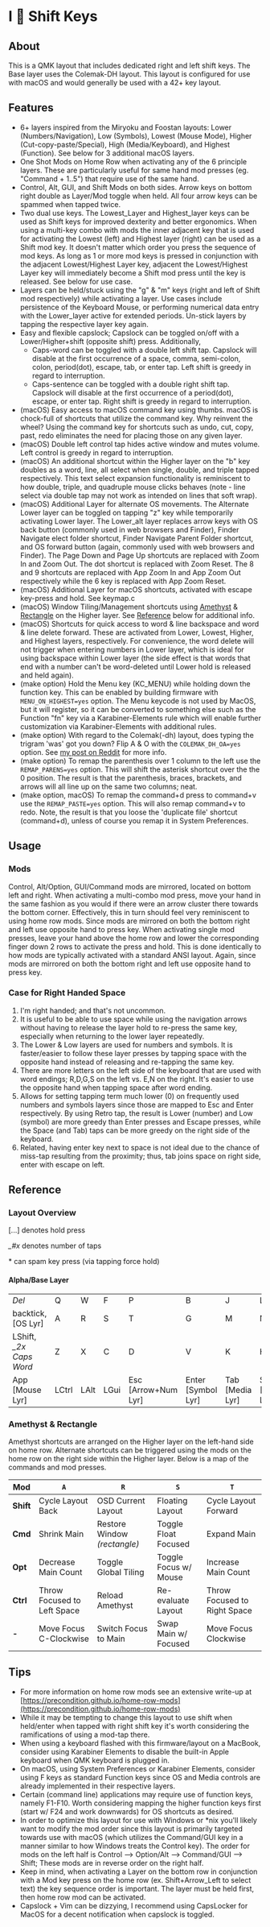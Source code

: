 # I 🖤 Shift Keys

## About

This is a QMK layout that includes dedicated right and left shift keys. The Base layer uses the Colemak-DH layout. This layout is configured for use with macOS and would generally be used with a 42+ key layout.

## Features

- 6+ layers inspired from the Miryoku and Foostan layouts: Lower (Numbers/Navigation), Low (Symbols), Lowest (Mouse Mode), Higher (Cut-copy-paste/Special), High (Media/Keyboard), and Highest (Function). See below for 3 additional macOS layers.
- One Shot Mods on Home Row when activating any of the 6 principle layers. These are particularly useful for same hand mod presses (eg. "Command + 1..5") that require use of the same hand.
- Control, Alt, GUI, and Shift Mods on both sides. Arrow keys on bottom right double as Layer/Mod toggle when held. All four arrow keys can be spammed when tapped twice.
- Two dual use keys. The Lowest_Layer and Highest_layer keys can be used as Shift keys for improved dexterity and better ergonomics. When using a multi-key combo with mods the inner adjacent key that is used for activating the Lowest (left) and Highest layer (right) can be used as a Shift mod key. It doesn't matter which order you press the sequence of mod keys. As long as 1 or more mod keys is pressed in conjunction with the adjacent Lowest/Highest Layer key, adjacent the Lowest/Highest Layer key will immediately become a Shift mod press until the key is released. See below for use case.
- Layers can be held/stuck using the "g" & "m" keys (right and left of Shift mod respectively) while activating a layer. Use cases include persistence of the Keyboard Mouse, or performing numerical data entry with the Lower_layer active for extended periods. Un-stick layers by tapping the respective layer key again.
- Easy and flexible capslock; Capslock can be toggled on/off with a Lower/Higher+shift (opposite shift) press. Additionally,
  - Caps-word can be toggled with a double left shift tap. Capslock will disable at the first occurrence of a space, comma, semi-colon, colon, period(dot), escape, tab, or enter tap. Left shift is greedy in regard to interruption.
  - Caps-sentence can be toggled with a double right shift tap. Capslock will disable at the first occurrence of a period(dot), escape, or enter tap. Right shift is greedy in regard to interruption.
- (macOS) Easy access to macOS command key using thumbs. macOS is chock-full of shortcuts that utilize the command key. Why reinvent the wheel? Using the command key for shortcuts such as undo, cut, copy, past, redo eliminates the need for placing those on any given layer.
- (macOS) Double left control tap hides active window and mutes volume. Left control is greedy in regard to interruption.
- (macOS) An additional shortcut within the Higher layer on the "b" key doubles as a word, line, all select when single, double, and triple tapped respectively. This text select expansion functionality is reminiscent to how double, triple, and quadruple mouse clicks behaves (note - line select via double tap may not work as intended on lines that soft wrap).
- (macOS) Additional Layer for alternate OS movements. The Alternate Lower layer can be toggled on tapping "z" key while temporarily activating Lower layer. The Lower_alt layer replaces arrow keys with OS back button (commonly used in web browsers and Finder), Finder Navigate elect folder shortcut, Finder Navigate Parent Folder shortcut, and OS forward button (again, commonly used with web browsers and Finder). The Page Down and Page Up shortcuts are replaced with Zoom In and Zoom Out. The dot shortcut is replaced with Zoom Reset. The 8 and 9 shortcuts are replaced with App Zoom In and App Zoom Out respectively while the 6 key is replaced with App Zoom Reset. 
- (macOS) Additional Layer for macOS shortcuts, activated with escape key-press and hold. See keymap.c
- (macOS) Window Tiling/Management shortcuts using [Amethyst](https://ianyh.com/amethyst/)
& [Rectangle](https://rectangleapp.com/) on the Higher layer. See [Reference](#WindowMgtRef) below for additional info.
- (macOS) Shortcuts for quick access to word & line backspace and word & line delete forward. These are activated from Lower, Lowest, Higher, and Highest layers, respectively. For convenience, the word delete will not trigger when entering numbers in Lower layer, which is ideal for using backspace within Lower layer (the side effect is that words that end with a number can't be word-deleted until Lower hold is released and held again).
- (make option) Hold the Menu key (KC_MENU) while holding down the function key. This can be enabled by building firmware with `MENU_ON_HIGHEST=yes` option. The Menu keycode is not used by MacOS, but it will register, so it can be converted to something else such as the Function "fn" key via a Karabiner-Elements rule which will enable further customization via Karabiner-Elements with additional rules.
- (make option) With regard to the Colemak(-dh) layout, does typing the trigram 'was' got you down? Flip A & O with the `COLEMAK_DH_OA=yes` option. See [my post on Reddit](https://www.reddit.com/r/KeyboardLayouts/comments/ovig4y/colemakdh_with_a_and_o_swapped/) for more info.
- (make option) To remap the parenthesis over 1 column to the left use the `REMAP_PARENS=yes` option. This will shift the asterisk shortcut over the the 0 position. The result is that the parenthesis, braces, brackets, and arrows will all line up on the same two columns; neat.
- (make option, macOS) To remap the command+d press to command+v use the `REMAP_PASTE=yes` option. This will also remap command+v to redo. Note, the result is that you loose the 'duplicate file' shortcut (command+d), unless of course you remap it in System Preferences.

## Usage

### Mods

Control, Alt/Option, GUI/Command mods are mirrored, located on bottom left and right. When activating a multi-combo mod press, move your hand in the same fashion as you would if there were an arrow cluster there towards the bottom corner. Effectively, this in turn should feel very reminiscent to using home row mods. Since mods are mirrored on both the bottom right and left use opposite hand to press key. When activating single mod presses, leave your hand above the home row and lower the corresponding finger down 2 rows to activate the press and hold. This is done identically to how mods are typically activated with a standard ANSI layout. Again, since mods are mirrored on both the bottom right and left use opposite hand to press key.

### Case for Right Handed Space

1. I'm right handed; and that's not uncommon.
2. It is useful to be able to use space while using the navigation arrows without having to release the layer hold to re-press the same
   key, especially when returning to the lower layer repeatedly.
3. The Lower & Low layers are used for numbers and symbols. It is faster/easier to follow these layer presses by tapping space with the opposite hand instead of releasing and re-tapping the same key.
4. There are more letters on the left side of the keyboard that are used with word endings; R,D,G,S on the left vs. E,N on the right. It's easier to use the opposite hand when tapping space after word ending.
5. Allows for setting tapping term much lower (0) on frequently used numbers and symbols layers since those are mapped to Esc and Enter respectively. By using Retro tap, the result is Lower (number) and Low (symbol) are more greedy than Enter presses and Escape presses, while the Space (and Tab) taps can be more greedy on the right side of the keyboard.
6. Related, having enter key next to space is not ideal due to the chance of miss-tap resulting from the proximity; thus, tab joins space on right side, enter with escape on left.

## Reference

### Layout Overview

\[...\] denotes hold press

*_#x* denotes number of taps

\* can spam key press (via tapping force hold)

#### Alpha/Base Layer

| |  |  |  |  |  |  |  |  |  |  | |
|--- | --- | --- | --- | --- | --- | --- | --- | --- | --- | --- | ---|
| *Del* | Q | W  | F | P | B | J | L | U | Y | ; | *Bspace*|
|backtick, \[OS Lyr\]|A|R|S|T|G|M|N|E|I|O|quote|
|LShift, *_2x Caps Word*|Z|X|C|D|V|K|H|,|.|/|RShift, *_2x Caps Sentence*|
|App \[Mouse Lyr\]|LCtrl|LAlt|LGui|Esc \[Arrow+Num Lyr\]|Enter \[Symbol Lyr\]|Tab \[Media Lyr\]|Space \[Aux Lyr\]|LArrow\* \[LGui\]|DArrow\* \[LAlt\]|UArrow\* \[LCtrl\]|RArrow\* \[Func Lyr\]

<span id="WindowMgtRef" />

### Amethyst & Rectangle

Amethyst shortcuts are arranged on the Higher layer on the left-hand side on home row. Alternate shortcuts can be triggered using the mods on the home row on the right side within the Higher layer. Below is a map of the commands and mod presses.

| **Mod** | `A` | `R`  | `S` | `T` |
|--- | --- | --- | --- | ---|
|**Shift**|Cycle Layout Back|OSD Current Layout|Floating Layout|Cycle Layout Forward|
|**Cmd**|Shrink Main|Restore Window *(rectangle)*|Toggle Float Focused|Expand Main|
|**Opt**|Decrease Main Count|Toggle Global Tiling|Toggle Focus w/ Mouse|Increase Main Count|
|**Ctrl**|Throw Focused to Left Space|Reload Amethyst|Re-evaluate Layout|Throw Focused to Right Space|
|**-**|Move Focus C-Clockwise|Switch Focus to Main|Swap Main w/ Focused|Move Focus Clockwise|

## Tips

-   For more information on home row mods see an extensive write-up at [https://precondition.github.io/home-row-mods](https://precondition.github.io/home-row-mods)
-   While it may be tempting to change this layout to use shift when held/enter when tapped with right shift key it's worth considering the ramifications of using a mod-tap there.
-   When using a keyboard flashed with this firmware/layout on a MacBook, consider using Karabiner Elements to disable the built-in Apple keyboard when QMK keyboard is plugged in.
-   On macOS, using System Preferences or Karabiner Elements, consider using F keys as standard Function keys since OS and Media controls are already implemented in their respective layers.
- Certain (command line) applications may require use of function keys, namely F1-F10. Worth considering mapping the higher function keys first (start w/ F24 and work downwards) for OS shortcuts as desired.
-   In order to optimize this layout for use with Windows or \*nix you'll likely want to modify the mod order since this layout is primarily targeted towards use with macOS (which utilizes the Command/GUI key in a manner similar to how Windows treats the Control key). The order for mods on the left half is Control --> Option/Alt --> Command/GUI --> Shift; These mods are in reverse order on the right half.
-   Keep in mind, when activating a Layer on the bottom row in conjunction with a Mod key press on the home row (ex. Shift+Arrow_Left to select text) the key sequence order is important. The layer must be held first, then home row mod can be activated.
-   Capslock + Vim can be dizzying, I recommend using CapsLocker for MacOS for a decent notification when capslock is toggled.
